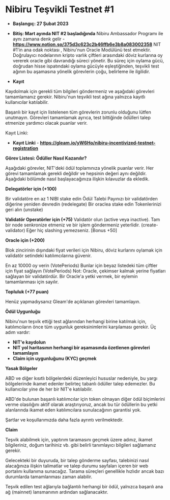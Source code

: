# Nibiru Teşvikli Testnet #1

- **Başlangıç: 27 Şubat 2023**
- **Bitiş: Mart ayında NIT #2 başladığında**
Nibiru Ambassador Programı ile aynı zamana denk gelir - **https://www.notion.so/375d3c623c2b46ffb6e3b8a083002358**
NIT #1'in ana odak noktası , Nibiru'nun Oracle Modülünü test etmektir. Doğrulayıcı nodelarının kripto varlık çiftleri arasındaki döviz kurlarına oy vererek oracle gibi davrandığı süreci yönetir. Bu süreç için oylama gücü, doğrudan hisse ispatındaki oylama gücüyle eşleştiğinden, teşvikli test ağının bu aşamasına yönelik görevlerin çoğu, belirleme ile ilgilidir.

- **Kayıt**

Kaydolmak için gerekli tüm bilgileri göndermeniz ve aşağıdaki görevleri tamamlamanız gerekir. Nibiru'nun teşvikli test ağına yalnızca kayıtlı kullanıcılar katılabilir.

Başarılı bir kayıt için listelenen tüm görevlerin zorunlu olduğunu lütfen unutmayın. Görevleri tamamlamak ayrıca, test bittiğinde ödülleri talep etmenize yardımcı olacak puanlar verir.

Kayıt Linki:

- **Kayıt Linki** - **https://gleam.io/yW6Ho/nibiru-incentivized-testnet-registration**


**Görev Listesi: Ödüller Nasıl Kazanılır?**

Aşağıdaki görevler, NIT'deki ödül toplamınıza yönelik puanlar verir. Her görevi tamamlamak gerekli değildir ve hepsinin değeri aynı değildir. Aşağıdaki bölümde nasıl başlayacağınıza ilişkin kılavuzlar da ekledik.

**Delegatörler için (+100)**

Bir validatöre en az 1 NIBI stake edin
Ödül Talebi
Payınızı bir validatörden diğerine yeniden devredin (redelegate)
Bir oraclea stake edin
Tokenlerinizi geri alın (unstake)


**Validatör Operatörler için (+75)**
Validatör olun (active veya inactive). Tam bir node senkronize etmeniz ve bir işlem göndermeniz yeterlidir. (create-validator)
Eğer hiç slashing yemezseniz. [Bonus +50] 


**Oracle için (+200)**

Blok zincirinin dışındaki fiyat verileri için Nibiru, döviz kurlarını oylamak için validatör setindeki katılımcılarına güvenir.

En az 10000 oy verin (VotePeriods)
Bunlar için beyaz listedeki tüm çiftler için fiyat sağlayın (VotePeriods)
Not: Oracle, çekimser kalmak yerine fiyatları sağlayan bir validatördür. Bir Oracle'a yetki vermek, bir eylemin tamamlanması için sayılır.

**Topluluk (+77 puan)**

Henüz yapmadıysanız Gleam'de açıklanan görevleri tamamlayın.


**Ödül Uygunluğu**

Nibiru'nun teşvik ettiği test ağlarından herhangi birine katılmak için, katılımcıların önce tüm uygunluk gereksinimlerini karşılaması gerekir. Üç adım vardır:

- **NIT'e kaydolun**
- **NIT yol haritasının herhangi bir aşamasında özetlenen görevleri tamamlayın**
- **Claim için uygunluğunu (KYC) geçmek**


**Yasak Bölgeler**

ABD ve diğer kısıtlı bölgelerdeki düzenleyici hususlar nedeniyle, bu yargı bölgelerinde ikamet edenler belirteç tabanlı ödüller talep edemezler. Bu kullanıcılar yine de her bir NIT'e katılabilir.

ABD'de bulunan başarılı katılımcılar için token olmayan diğer ödül biçimlerini verme olasılığını aktif olarak araştırıyoruz, ancak bu tür ödüllerin bu yetki alanlarında ikamet eden katılımcılara sunulacağının garantisi yok.

Şartlar ve koşullarımızda daha fazla ayrıntı verilmektedir.

**Claim**

Teşvik alabilmek için, yaptırım taramasını geçmek üzere adınız, ikamet bilgileriniz, doğum tarihiniz vb. gibi belirli tanımlayıcı bilgileri sağlamanız gerekir.

Gelecekteki bir duyuruda, bir talep gönderme sayfası, talebinizi nasıl alacağınıza ilişkin talimatlar ve talep durumu sayfaları içeren bir web portalını kullanıma sunacağız. Tarama süreçleri genellikle hızlıdır ancak bazı durumlarda tamamlanması zaman alabilir.

Teşvik edilen test ağlarıyla bağlantılı herhangi bir ödül, yalnızca başarılı ana ağ (mainnet) lansmanının ardından sağlanacaktır.



